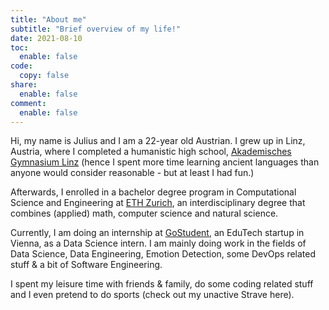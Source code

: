 ```yaml
---
title: "About me"
subtitle: "Brief overview of my life!"
date: 2021-08-10
toc:
  enable: false
code: 
  copy: false
share:
  enable: false
comment:
  enable: false
---
```


Hi, my name is Julius and I am a 22-year old Austrian. I grew up in Linz, Austria, where I completed a humanistic high school, [Akademisches Gymnasium Linz](https://akadgymlinz.at) (hence I spent more time learning ancient languages than anyone would consider reasonable -  but at least I had fun.)

Afterwards, I enrolled in a bachelor degree program in Computational Science and Engineering at [ETH Zurich]( https://ethz.ch/en.html), an interdisciplinary degree that combines (applied) math, computer science and natural science.  

Currently, I am doing an internship at [GoStudent](https://www.gostudent.org/en), an EduTech startup in Vienna, as a Data Science intern. I am mainly doing work in the fields of Data Science, Data Engineering, Emotion Detection, some DevOps related stuff & a bit of Software Engineering. 

I spent my leisure time with friends & family, do some coding related stuff and I even pretend to do sports (check out my unactive Strave here).




